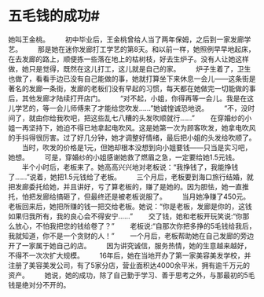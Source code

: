 # 五毛钱的成功#
她叫王金桃。 
　　初中毕业后，王金桃曾给人当了两年保姆，之后到一家发廊学艺。 
　　那是她在迷你发廊打工学艺的第8天。和以前一样，她照例早早地起床，在去发廊的路上，顺便拣一些落在地上的枯树枝，好去生炉子。没有人让她这样做，她只是觉得，既然在这儿打工，这儿就是自己的家。 
　　炉子生着了，卫生也做了，看看手边已没有自己能做的事，她就打算坐下来休息一会儿——这条街是著名的发廊一条街，发廊的老板们没有早起的习惯，每天都在她做完一切能做的事后，其他发廊才陆续打开店门。 
　　“对不起，小姐，你得再等一会儿。我是在这儿学艺的，等一会儿师傅来了才能给您吹发……”她诚惶诚恐地说。 
　　“不，没时间了，就由你给我吹吧，把这些乱七八糟的头发吹顺就行……” 
　　在穿婚纱的小姐一再坚持下，她迫不得已地拿起电吹风。这是她第一次为顾客吹发，她拿电吹风的手抖得很厉害。过了好几分钟，她才调整好情绪，最后把小姐的头发给吹顺了。 
　　当时，吹发的价格是1元，但她却根本没想到向小姐要钱——只当是实习吧，她想。 
　　可是，穿婚纱的小姐感谢她救了燃眉之急，一定要给她1.5元钱。 
　　半个小时后，老板来了。她高高兴兴地对老板说：“我挣钱了，我能挣钱了……”说着，她把1.5元钱给了老板。 
　　三个月后，老板要到海口旅行结婚，就把发廊委托给她，并且讲好，亏了算老板的，赚了是她的。因为胆怯，她一直推托，怕把发廊给搞砸了，但最终还是被老板说服了。 
　　当月她净赚了450元。老板回来后，她把所赚的钱一把交给老板。她说：“你是老板，发廊是你的，这钱如果归我所有，我的良心会不得安宁……” 
　　交了钱，她和老板开玩笑说:“你那么放心，不怕我把您的钱给卷了？” 
　　老板说:“自那次你把多挣的5毛钱给我后，我就知道，你不是一个贪财的人！” 
　　一个月后，老板帮助她在自己发廊的旁边开了一家属于她自己的店。 
　　因为讲究诚信，服务热情，她的生意越来越好，不得不一次次扩大规模。 
　　16年后，她在当地开办了第一家美容美发学校，并注册了美容美发公司，有了5家分店，营业面积达4000余平米，拥有逾千万元的资产。 
　　她说，她的成功，除了自己勤于学习、善于思考之外，与那最初的5毛钱是绝对分不开的。
 